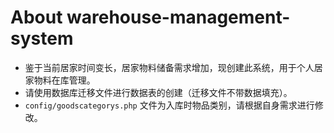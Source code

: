 # About warehouse-management-system
- 鉴于当前居家时间变长，居家物料储备需求增加，现创建此系统，用于个人居家物料在库管理。
- 请使用数据库迁移文件进行数据表的创建（迁移文件不带数据填充）。
- `config/goodscategorys.php` 文件为入库时物品类别，请根据自身需求进行修改。 
